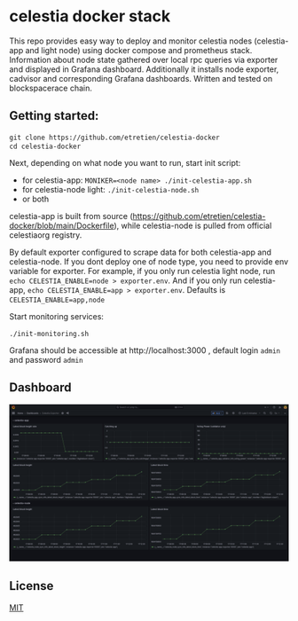 # celestia docker stack
This repo provides easy way to deploy and monitor celestia nodes (celestia-app and light node) using docker compose and prometheus stack. Information about node state gathered over local rpc queries via exporter and displayed in Grafana dashboard.
Additionally it installs node exporter, cadvisor and corresponding Grafana dashboards.
Written and tested on blockspacerace chain.

## Getting started:

```
git clone https://github.com/etretien/celestia-docker
cd celestia-docker
```

Next, depending on what node you want to run, start init script:
* for celestia-app: `MONIKER=<node name> ./init-celestia-app.sh`
* for celestia-node light: `./init-celestia-node.sh`
* or both

celestia-app is built from source (https://github.com/etretien/celestia-docker/blob/main/Dockerfile), while celestia-node is pulled from official celestiaorg registry.

By default exporter configured to scrape data for both celestia-app and celestia-node. If you dont deploy one of node type, you need to provide env variable for exporter. For example, if you only run celestia light node, run `echo CELESTIA_ENABLE=node > exporter.env`. And if you only run celestia-app, `echo CELESTIA_ENABLE=app > exporter.env`. Defaults is `CELESTIA_ENABLE=app,node`

Start monitoring services:
```
./init-monitoring.sh
```

Grafana should be accessible at http://localhost:3000 , default login `admin` and password `admin`

## Dashboard

![grafana](grafana.png)

## License

[MIT](https://choosealicense.com/licenses/mit/)

